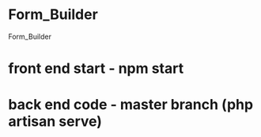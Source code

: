 # Form_Builder
Form_Builder
# front end start - npm start
# back end code - master branch (php artisan serve)

